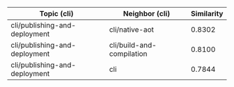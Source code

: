 | Topic (cli) | Neighbor (cli) | Similarity |
|-------------|-------------------|------------|
| cli/publishing-and-deployment | cli/native-aot | 0.8302 |
| cli/publishing-and-deployment | cli/build-and-compilation | 0.8100 |
| cli/publishing-and-deployment | cli | 0.7844 |
